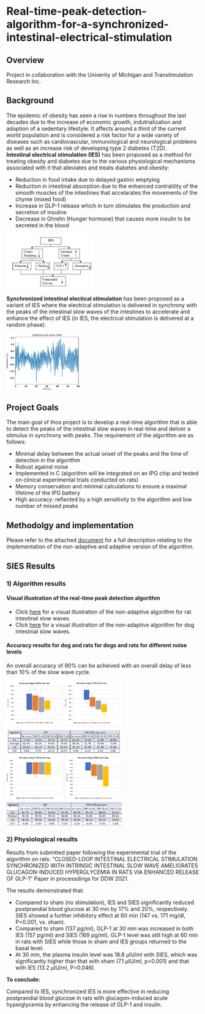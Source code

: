 # Real-time-peak-detection-algorithm-for-a-synchronized-intestinal-electrical-stimulation  
  ## Overview
Project in collaboration with the Univerity of Michigan and Transtimulation Research Inc.  
   ## Background
The epidemic of obesity has seen a rise in numbers throughout the last decades due to the increase of economic growth, indutrialization and adoption of a sedentary lifestyle. It affects around a third of the current world population and is considered a risk factor for a wide variety of diseases such as cardiovascular, immunological and neurological problems as well as an increase risk of developing type 2 diabetes (T2D).  
**Intestinal electrical stimulation (IES)** has been proposed as a method for treating obesity and diabetes due to the various physiological mechanisms associated with it that alleviates and treats diabetes and obesity:  
* Reduction in food intake due to delayed gastric emptying  
* Reduction in intestinal absorption due to the enhanced contratility of the smooth muscles of the intestines that accelarates the movements of the chyme (mixed food)  
* Increase in GLP-1 release which in turn stimulates the production and secretion of insuline  
* Decrease in Ghrelin (Hunger hormone) that causes more insulin to be secreted in the blood  
<img src="/figures/IES.PNG" width="45%">

**Synchronized intestinal electical stimulation** has been proposed as a variant of IES where the electrical stimulation is delivered in synchrony with the peaks of the intestinal slow waves of the intestines to accelerate and enhance the effect of IES (in IES, the electrical stimulation is delivered at a random phase).  

<img src="/figures/slow_wave_rat.PNG" width="40%">  

  ## Project Goals  
  The main goal of thos project is to develop a real-time algorithm that is able to detect the peaks of the intestinal slow waves in real-time and deliver a stimulus in synchrony with peaks. The requirement of the algorithm are as follows:  
  * Minimal delay between the actual onset of the peaks and the time of detection in the algorithm    
  * Robust against noise  
  * Implemented in C (algorithm will be integrated on an IPG chip and tested on clinical experimental trials conducted on rats)  
  * Memory conservation and minimal calculations to ensure a maximal lifetime of the IPG battery  
  * High accuracy: reflected by a high sensitivity to the algorithm and low number of missed peaks  
  
  ## Methodolgy and implementation  
Please refer to the attached [document](SIES.pdf) for a full description relating to the implementation of the non-adaptive and adaptive version of the algorithm.  

## SIES Results 

### 1) Algorithm results
#### Visual illustration of the real-time peak detection algorithm 
* Click [here](/figures/rat_illustration.mp4) for a visual illustration of the non-adaptive algorithm for rat intestinal slow waves.
* Click [here](/figures/Dog_illustration.mp4) for a visual illustration of the non-adaptive algorithm for dog intestnial slow waves.
#### Accuracy results for dog and rats for dogs and rats for different noise levels
An overall accuracy of 90% can be acheived with an overall delay of less than 10% of the slow wave cycle.  

<img src="/figures/lag_rat.PNG" width="60%">  
<img src="/figures/table1_rat.PNG" width="60%"> 

<img src="/figures/lag_dog.PNG" width="60%">  
<img src="/figures/table1_dog.PNG" width="60%">  
  
### 2) Physiological results  
Results from submitted paper following the experimental trial of the algorithm on rats: "CLOSED-LOOP INTESTINAL ELECTRICAL STIMULATION SYNCHRONIZED WITH INTRINSIC INTESTINAL SLOW WAVE AMELIORATES GLUCAGON-INDUCED HYPERGLYCEMIA IN RATS VIA ENHANCED RELEASE OF GLP-1" Paper in processdings for DDW 2021.

The results demonstrated that:
* Compared to sham (no stimulation), IES and SIES significantly reduced postprandial blood glucose at 30 min by 17% and 20%, respectively. SIES showed a further inhibitory effect at 60 min (147 vs. 171 mg/dl, P=0.001, vs. sham).  
* Compared to sham (137 pg/ml), GLP-1 at 30 min was increased in both IES (157 pg/ml) and SIES (169 pg/ml). GLP-1 level was still high at 60 min in rats with SIES while those in sham and IES groups returned to the basal level.  
* At 30 min, the plasma insulin level was 18.8 µIU/ml with SIES, which was significantly higher than that with sham (7.1 µIU/ml, p<0.001) and that with IES (13.2 µIU/ml, P=0.046).  
  
 **To conclude:**  
   
  Compared to IES, synchronized IES is more effective in reducing postprandial blood glucose in rats with glucagon-induced acute hyperglycemia by enhancing the release of GLP-1 and insulin.


  

